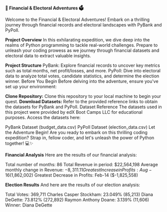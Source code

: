 **🚀 Financial & Electoral Adventures 🗳️**

Welcome to the Financial & Electoral Adventures! Embark on a thrilling journey through financial records and electoral landscapes with PyBank and PyPoll.

**Project Overview**
In this exhilarating expedition, we dive deep into the realms of Python programming to tackle real-world challenges. Prepare to unleash your coding prowess as we journey through financial datasets and electoral data to extract valuable insights.

**Project Structure**
PyBank: Explore financial records to uncover key metrics such as total months, net profit/losses, and more.
PyPoll: Dive into electoral data to analyze total votes, candidate statistics, and determine the election winner.
Before You Begin
Before delving into the adventure, ensure you've set up your environment:

**Clone Repository:** Clone this repository to your local machine to begin your quest.
**Download Datasets:** Refer to the provided reference links to obtain the datasets for PyBank and PyPoll.
Dataset Reference
The datasets used in this project were provided by edX Boot Camps LLC for educational purposes. Access the datasets here:

PyBank Dataset (budget_data.csv)
PyPoll Dataset (election_data.csv)
Let the Adventure Begin!
Are you ready to embark on this thrilling coding expedition? Strap in, fellow coder, and let's unleash the power of Python together! 💻✨

**Financial Analysis**
Here are the results of our financial analysis:

Total number of months: 86
Total Revenue in period: $22,564,198
Average monthly change in Revenue: $-8,311.11
Greatest Increase in Profits: Aug-16 ($1,862,002)
Greatest Decrease in Profits: Feb-14 ($-1,825,558)

**Election Results**
And here are the results of our election analysis:

Total Votes: 369,711
Charles Casper Stockham: 23.049% (85,213)
Diana DeGette: 73.812% (272,892)
Raymon Anthony Doane: 3.139% (11,606)
Winner: Diana DeGette
